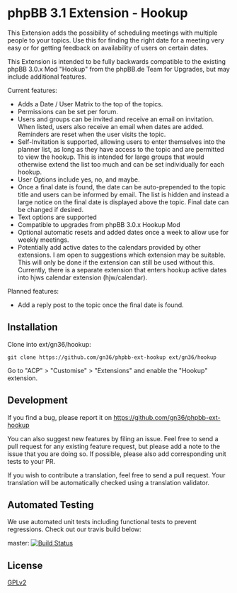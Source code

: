 # phpBB 3.1 Extension - Hookup
This Extension adds the possibility of scheduling meetings with multiple people to your topics. Use this for finding the right date for a meeting very easy or for getting feedback on availability of users on certain dates.

This Extension is intended to be fully backwards compatible to the existing phpBB 3.0.x Mod "Hookup" from the phpBB.de Team for Upgrades, but may include additional features.

Current features:

* Adds a Date / User Matrix to the top of the topics.
* Permissions can be set per forum.
* Users and groups can be invited and receive an email on invitation. When listed, users also receive an email when dates are added. Reminders are reset when the user visits the topic.
* Self-Invitation is supported, allowing users to enter themselves into the planner list, as long as they have access to the topic and are permitted to view the hookup. This is intended for large groups that would otherwise extend the list too much and can be set individually for each hookup.
* User Options include yes, no, and maybe.
* Once a final date is found, the date can be auto-prepended to the topic title and users can be informed by email. The list is hidden and instead a large notice on the final date is displayed above the topic. Final date can be changed if desired.
* Text options are supported
* Compatible to upgrades from phpBB 3.0.x Hookup Mod
* Optional automatic resets and added dates once a week to allow use for weekly meetings.
* Potentially add active dates to the calendars provided by other extensions. I am open to suggestions which extension may be suitable. This will only be done if the extension can still be used without this. Currently, there is a separate extension that enters hookup active dates into hjws calendar extension (hjw/calendar).

Planned features:

* Add a reply post to the topic once the final date is found.


## Installation

Clone into ext/gn36/hookup:

    git clone https://github.com/gn36/phpbb-ext-hookup ext/gn36/hookup

Go to "ACP" > "Customise" > "Extensions" and enable the "Hookup" extension.

## Development

If you find a bug, please report it on https://github.com/gn36/phpbb-ext-hookup

You can also suggest new features by filing an issue. Feel free to send a pull request for any existing feature request, but please add a note to the issue that you are doing so. If possible, please also add corresponding unit tests to your PR.

If you wish to contribute a translation, feel free to send a pull request. Your translation will be automatically checked using a translation validator.

## Automated Testing

We use automated unit tests including functional tests to prevent regressions. Check out our travis build below:

master: [![Build Status](https://travis-ci.org/gn36/phpbb-ext-hookup.png?branch=master)](http://travis-ci.org/gn36/phpbb-ext-hookup)

## License

[GPLv2](license.txt)
